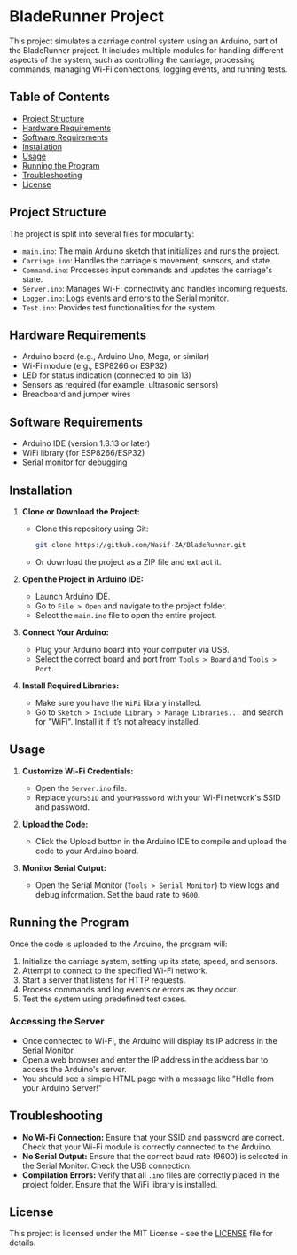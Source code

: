 # BladeRunner Project

This project simulates a carriage control system using an Arduino, part of the BladeRunner project. It includes multiple modules for handling different aspects of the system, such as controlling the carriage, processing commands, managing Wi-Fi connections, logging events, and running tests.

## Table of Contents

- [Project Structure](#project-structure)
- [Hardware Requirements](#hardware-requirements)
- [Software Requirements](#software-requirements)
- [Installation](#installation)
- [Usage](#usage)
- [Running the Program](#running-the-program)
- [Troubleshooting](#troubleshooting)
- [License](#license)

## Project Structure

The project is split into several files for modularity:

- `main.ino`: The main Arduino sketch that initializes and runs the project.
- `Carriage.ino`: Handles the carriage's movement, sensors, and state.
- `Command.ino`: Processes input commands and updates the carriage's state.
- `Server.ino`: Manages Wi-Fi connectivity and handles incoming requests.
- `Logger.ino`: Logs events and errors to the Serial monitor.
- `Test.ino`: Provides test functionalities for the system.

## Hardware Requirements

- Arduino board (e.g., Arduino Uno, Mega, or similar)
- Wi-Fi module (e.g., ESP8266 or ESP32)
- LED for status indication (connected to pin 13)
- Sensors as required (for example, ultrasonic sensors)
- Breadboard and jumper wires

## Software Requirements

- Arduino IDE (version 1.8.13 or later)
- WiFi library (for ESP8266/ESP32)
- Serial monitor for debugging

## Installation

1. **Clone or Download the Project:**
   - Clone this repository using Git:
     ```bash
     git clone https://github.com/Wasif-ZA/BladeRunner.git
     ```
   - Or download the project as a ZIP file and extract it.

2. **Open the Project in Arduino IDE:**
   - Launch Arduino IDE.
   - Go to `File > Open` and navigate to the project folder.
   - Select the `main.ino` file to open the entire project.

3. **Connect Your Arduino:**
   - Plug your Arduino board into your computer via USB.
   - Select the correct board and port from `Tools > Board` and `Tools > Port`.

4. **Install Required Libraries:**
   - Make sure you have the `WiFi` library installed.
   - Go to `Sketch > Include Library > Manage Libraries...` and search for "WiFi". Install it if it’s not already installed.

## Usage

1. **Customize Wi-Fi Credentials:**
   - Open the `Server.ino` file.
   - Replace `yourSSID` and `yourPassword` with your Wi-Fi network's SSID and password.

2. **Upload the Code:**
   - Click the Upload button in the Arduino IDE to compile and upload the code to your Arduino board.

3. **Monitor Serial Output:**
   - Open the Serial Monitor (`Tools > Serial Monitor`) to view logs and debug information. Set the baud rate to `9600`.

## Running the Program

Once the code is uploaded to the Arduino, the program will:

1. Initialize the carriage system, setting up its state, speed, and sensors.
2. Attempt to connect to the specified Wi-Fi network.
3. Start a server that listens for HTTP requests.
4. Process commands and log events or errors as they occur.
5. Test the system using predefined test cases.

### Accessing the Server

- Once connected to Wi-Fi, the Arduino will display its IP address in the Serial Monitor.
- Open a web browser and enter the IP address in the address bar to access the Arduino's server.
- You should see a simple HTML page with a message like "Hello from your Arduino Server!"

## Troubleshooting

- **No Wi-Fi Connection:** Ensure that your SSID and password are correct. Check that your Wi-Fi module is correctly connected to the Arduino.
- **No Serial Output:** Ensure that the correct baud rate (9600) is selected in the Serial Monitor. Check the USB connection.
- **Compilation Errors:** Verify that all `.ino` files are correctly placed in the project folder. Ensure that the WiFi library is installed.

## License

This project is licensed under the MIT License - see the [LICENSE](LICENSE) file for details.

